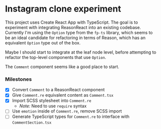 # Instagram clone experiment

This project uses Create React App with TypeScript.
The goal is to experiment with integrating ReasonReact into an existing codebase.
Currently I'm using the `Option` type from the `fp-ts` library, which seems to be an ideal candidate for refactoring in terms of Reason, which has an equivalent `Option` type out of the box.

Maybe I should start to integrate at the leaf node level, before attempting to refactor the top-level components that use `Option`.

The `Comment` component seems like a good place to start.

### Milestones

- [x] Convert `Comment` to a ReasonReact component
- [x] Give `Comment.re` equivalent content as `Comment.tsx`
- [x] Import SCSS stylesheet into `Comment.re`
  - _Note:_ Need to use `require` syntax
- [ ] Use `emotion` inside of `Comment.re`, remove SCSS import
- [ ] Generate TypeScript types for `Comment.re` to interface with `CommentSection.tsx`
